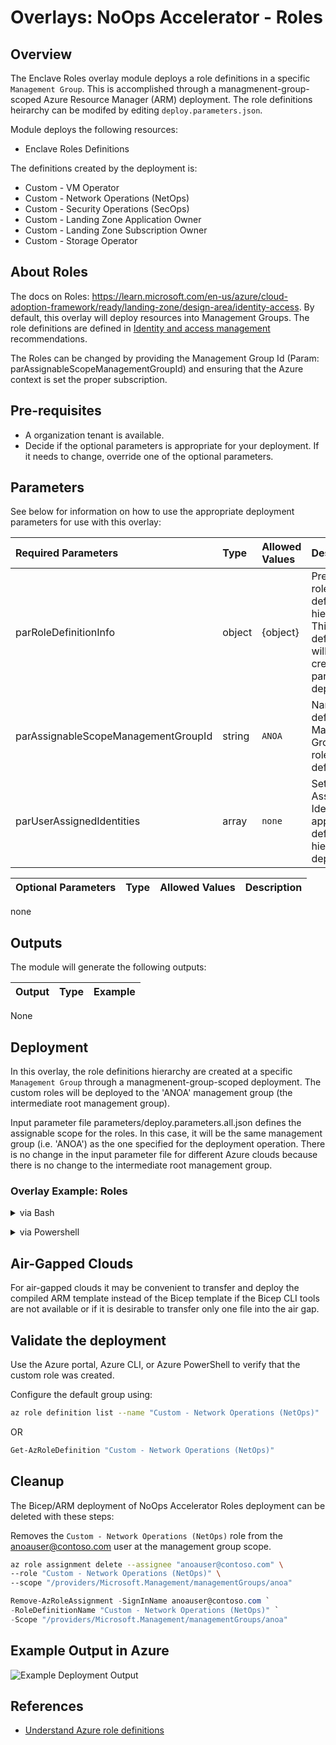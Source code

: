 # Overlays: NoOps Accelerator - Roles

## Overview

The Enclave Roles overlay module deploys a role definitions in a specific `Management Group`.  This is accomplished through a managmenent-group-scoped Azure Resource Manager (ARM) deployment.  The role definitions heirarchy can be modifed by editing `deploy.parameters.json`.  

Module deploys the following resources:

* Enclave Roles Definitions

The definitions created by the deployment is:

* Custom - VM Operator
* Custom - Network Operations (NetOps)
* Custom - Security Operations (SecOps)
* Custom - Landing Zone Application Owner
* Custom - Landing Zone Subscription Owner
* Custom - Storage Operator

## About Roles

The docs on Roles: <https://learn.microsoft.com/en-us/azure/cloud-adoption-framework/ready/landing-zone/design-area/identity-access>. By default, this overlay will deploy resources into Management Groups. The role definitions are defined in [Identity and access management](https://learn.microsoft.com/en-us/azure/cloud-adoption-framework/ready/landing-zone/design-area/identity-access) recommendations.

The Roles can be changed by providing the Management Group Id (Param: parAssignableScopeManagementGroupId) and ensuring that the Azure context is set the proper subscription.  

## Pre-requisites

* A organization tenant is available.
* Decide if the optional parameters is appropriate for your deployment. If it needs to change, override one of the optional parameters.

## Parameters

See below for information on how to use the appropriate deployment parameters for use with this overlay:

Required Parameters | Type | Allowed Values | Description
| :-- | :-- | :-- | :-- |
| parRoleDefinitionInfo | object | {object} | Prefix for the role definition hierarchy.  This role definition will be created as part of the deployment.                                                    | role definition                   | `none`                 |
| parAssignableScopeManagementGroupId | string | `ANOA` | Name for default Management Group Id For role definitions. | Minimum two characters   |
| parUserAssignedIdentities | array   | `none`  | Set of User Assigned Identities to apply role definitions hierarchy of deployment | 

Optional Parameters | Type | Allowed Values | Description
| :-- | :-- | :-- | :-- |
none

## Outputs

The module will generate the following outputs:

| Output | Type | Example |
| ------ | ---- | ------- |
None

## Deployment

In this overlay, the role definitions hierarchy are created at a specific `Management Group` through a managmenent-group-scoped deployment. The custom roles will be deployed to the 'ANOA' management group (the intermediate root management group).

Input parameter file parameters/deploy.parameters.all.json defines the assignable scope for the roles. In this case, it will be the same management group (i.e. 'ANOA') as the one specified for the deployment operation. There is no change in the input parameter file for different Azure clouds because there is no change to the intermediate root management group.

<h3>Overlay Example: Roles</h3>

<details>

<summary>via Bash</summary>

```bash
# For Azure Commerical regions
az login
cd src/bicep/overlays
cd roles
az deployment mg create \
   --name deploy-roles \
   --management-group-id 'ANOA' \
   --template-file overlays/roles/deploy.bicep \
   --parameters @overlays/roles/deploy.parameters.all.json \
   --location 'eastus'
```

```bash
# For Azure Government regions

# change Azure Clouds
az cloud set --name AzureUSGovernment

#sign  into AZ CLI, this will redirect you to a web browser for authentication, if required
az login
az deployment mg create \
   --name deploy-roles \
   --management-group-id 'ANOA' \
   --template-file overlays/roles/deploy.bicep \
   --parameters @overlays/roles/deploy.parameters.all.json \
  --location 'usgovvirginia'
```

</details>
<p>

<details>

<summary>via Powershell</summary>

```powershell
# For Azure Commerical regions

#sign in to Azure  from Powershell, this will redirect you to a web browser for authentication, if required
Connect-AzAccount

#Fetch the list of available Tenant Ids.
Get-AzTenant

#Grab the tenant Id Switch to another active directory tenant.
Set-AzContext -TenantId XXXXXXXX-XXXX-XXXX-XXXX-XXXXXXXXXXXX

New-AzManagementGroupDeployment `
  -Name deploy-roles `
  -ManagementGroupId xxxxxxx-xxxx-xxxxxx-xxxxx-xxxx
  -TemplateFile overlays/roles/deploy.bicep `
  -TemplateParameterFile overlays/roles/deploy.parameters.all.json `
  -Location 'eastus'
```

OR

```powershell
# For Azure Government regions

#sign in to Azure  from Powershell, this will redirect you to a web browser for authentication, if required
Connect-AzAccount

#Fetch the list of available Tenant Ids.
Get-AzTenant

#Grab the tenant Id Switch to another active directory tenant.
Set-AzContext -TenantId XXXXXXXX-XXXX-XXXX-XXXX-XXXXXXXXXXXX

New-AzManagementGroupDeployment `
  -Name deploy-roles `
  -ManagementGroupId xxxxxxx-xxxx-xxxxxx-xxxxx-xxxx
  -TemplateFile overlays/roles/deploy.bicep `
  -TemplateParameterFile overlays/roles/deploy.parameters.all.json `
  -Location  'usgovvirginia'
```
</details>
<p>

## Air-Gapped Clouds

For air-gapped clouds it may be convenient to transfer and deploy the compiled ARM template instead of the Bicep template if the Bicep CLI tools are not available or if it is desirable to transfer only one file into the air gap.

## Validate the deployment

Use the Azure portal, Azure CLI, or Azure PowerShell to verify that the custom role was created.

Configure the default group using:

```bash
az role definition list --name "Custom - Network Operations (NetOps)"
```

OR

```powershell
Get-AzRoleDefinition "Custom - Network Operations (NetOps)"
```

## Cleanup

The Bicep/ARM deployment of NoOps Accelerator Roles deployment can be deleted with these steps:

Removes the `Custom - Network Operations (NetOps)` role from the anoauser@contoso.com user at the management group scope.

```bash
az role assignment delete --assignee "anoauser@contoso.com" \
--role "Custom - Network Operations (NetOps)" \
--scope "/providers/Microsoft.Management/managementGroups/anoa"
```

```powershell
Remove-AzRoleAssignment -SignInName anoauser@contoso.com `
-RoleDefinitionName "Custom - Network Operations (NetOps)" `
-Scope "/providers/Microsoft.Management/managementGroups/anoa"
```

## Example Output in Azure

![Example Deployment Output](images/operationsNetworkExampleDeploymentOutput.png "Example Deployment Output in Azure global regions")

## References

* [Understand Azure role definitions](https://learn.microsoft.com/en-us/azure/role-based-access-control/role-definitions)